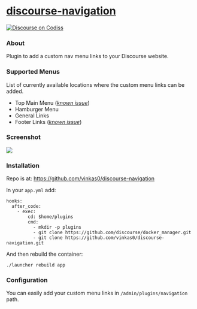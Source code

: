 # [discourse-navigation][codiss-category]

[![Discourse on Codiss][codiss-badge]][codiss-category]

### About

Plugin to add a custom nav menu links to your Discourse website.


### Supported Menus

List of currently available locations where the custom menu links can be added.

* Top Main Menu ([_known issue_][issue-4])
* Hamburger Menu
 * General Links
 * Footer Links ([_known issue_][issue-3])


### Screenshot

![][screenshot]


### Installation

Repo is at: https://github.com/vinkas0/discourse-navigation

In your `app.yml` add:

```
hooks:
  after_code:
    - exec:
        cd: $home/plugins
        cmd:
          - mkdir -p plugins
          - git clone https://github.com/discourse/docker_manager.git
          - git clone https://github.com/vinkas0/discourse-navigation.git
```

And then rebuild the container:

```
./launcher rebuild app
```

### Configuration

You can easily add your custom menu links in `/admin/plugins/navigation` path.



[screenshot]: https://codiss.com/uploads/default/optimized/1X/c19632482295e2ea4e88672eb146627f23cf9abe_1_690x328.png

[issue-3]: https://github.com/vinkas0/discourse-navigation/issues/3
[issue-4]: https://github.com/vinkas0/discourse-navigation/issues/4

[codiss-category]: https://codiss.com/c/discourse-navigation
[codiss-badge]: https://img.shields.io/badge/discourse-on_Codiss-blue.svg?style=flat-square
